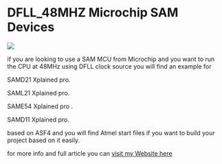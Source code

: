 # DFLL_48MHZ Microchip SAM Devices
 
 <img src="https://1.bp.blogspot.com/--rHDHZngUAo/XnzaPSuXRDI/AAAAAAAADJg/pXpUYrEQIy8iT0JoeQTWqrwxo7XAIJEPACEwYBhgLKs4DAMBZVoBknbYJCWuFv5fjLjjFf_GfZIkcnJKSCagLpWMRQYjkFRaWbzxkWT2lKKNma41yqhbifEgMFn0jR93zsb2sdBq2GgjIHU75AQtU3p1--2vN66slg1uYQby6T6JZJGNhhmNsfawPGlswTDbkE0lPazyG1pkHIxhYJ2C28aVQGN38_8paN6TXYUg4L6K_8r95q9rCimKOiGmz2xw4t1pm8Di4eVq3FCHOyjiKNYIVAFujCRc3XCP3JHX6dpaEtly1OXBpvNGU1FJp-KHC4rupinLVUYWsaHR5hVtnKmBnN-CLGpBPickQoZgo5A_7fyDZNCNPNMKitgnPrCCu6fViX-Kz0Qjwny9VsLr5TTbetvf929DXMn1DrtouWXgXm0jpkrvacSHjzMLXrI6fxqPOR9eLdDre0Yj-MfvY1FvLEKe9Wnb3m7PblIWmAQn6bFen5OvIGnpqFa__1W02kJi_9vgzcKCHqrCtUlVwIBPL4phgSvg8ynG9Fn7Bp0VlJILktHjCrpAvdtmwmEymfqtW8Gz6J2TcVWCMOumEzKRvSURIhqAX3WYeck5B4R2wf6qyhBRxpJdpBoz1I3gfd7lPF2sD_7HY7c-7klhdMJS78_MF/s640/DFLL48M%2B018.JPG">
 
if you are looking to use a SAM MCU from Microchip and you want to run the CPU at 48MHz using DFLL clock source
you will find an example for 
<p>SAMD21 Xplained pro.</p> <p>SAML21 Xplained pro.</p> <p>SAME54 Xplained pro .</p><p>SAMD11 Xplained pro.</p>based on ASF4 and you will find Atmel start files if you want to build your project based on it easily.
<p>for more info and full article you can <a href="https://mb-raw.blogspot.com/2020/03/how-to-setup-dfll-48mhz-for-microchip.html">visit my Website here </a></p>

